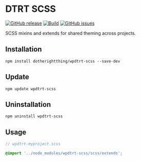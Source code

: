 # DTRT SCSS

[![GitHub release](https://img.shields.io/github/v/tag/dotherightthing/wpdtrt-scss)](https://github.com/dotherightthing/wpdtrt-scss/releases) [![Build](https://github.com/dotherightthing/wpdtrt-scss/workflows/Build%20and%20release%20if%20tagged/badge.svg?branch=master)](https://github.com/dotherightthing/wpdtrt-scss/actions?query=workflow%3A"Build+and+release+if+tagged") [![GitHub issues](https://img.shields.io/github/issues/dotherightthing/wpdtrt-scss.svg)](https://github.com/dotherightthing/wpdtrt-scss/issues)

SCSS mixins and extends for shared theming across projects.

## Installation

```node
npm install dotherightthing/wpdtrt-scss --save-dev
```

## Update

```node
npm update wpdtrt-scss
```

## Uninstallation

```node
npm uninstall wpdtrt-scss
```

## Usage

```scss
// wpdtrt-myproject.scss

@import '../node_modules/wpdtrt-scss/scss/extends';
```
